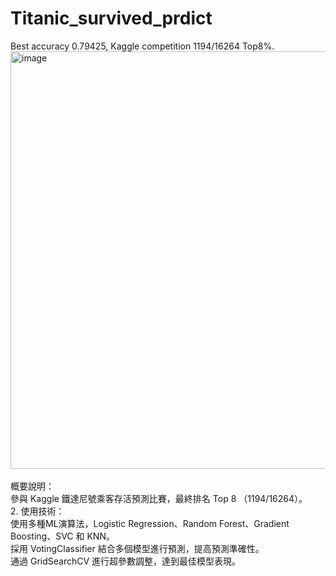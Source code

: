 # Titanic_survived_prdict
Best accuracy 0.79425, Kaggle competition 1194/16264 Top8%.
<img width="668" alt="image" src="https://github.com/user-attachments/assets/b4eacea3-325e-4cbe-80d2-112fb731940b"><br><br>
概要說明：<br>
參與 Kaggle 鐵達尼號乘客存活預測比賽，最終排名 Top 8 （1194/16264）。<br>
 2. 使用技術：<br>
使用多種ML演算法，Logistic Regression、Random Forest、Gradient Boosting、SVC 和 KNN。<br>
採用 VotingClassifier 結合多個模型進行預測，提高預測準確性。<br>
通過 GridSearchCV 進行超參數調整，達到最佳模型表現。<br>
